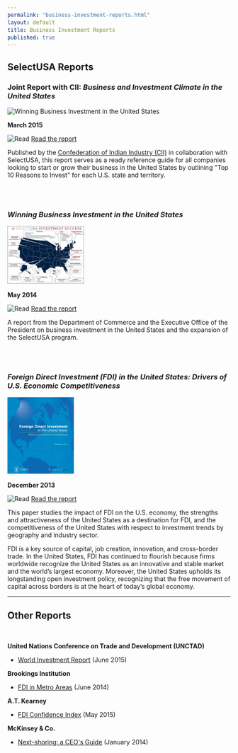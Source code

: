 ```yaml
---
permalink: "business-investment-reports.html"
layout: default
title: Business Investment Reports
published: true
---
```


## SelectUSA Reports

### Joint Report with CII: _Business and Investment Climate in the United States_ 

<span class="imgleft"><img src="https://www.mycii.in/PublicationImages/45632.US.jpg" height="173" alt="Winning Business Investment in the United States"></span>

**March 2015**

![Read](https://google.github.io/material-design-icons/action/svg/design/ic_description_24px.svg "Date") [Read the report](http://www.slideshare.net/ConfederationOfIndianIndustry/business-and-investment-climate-in-the-united-states-local-economy-state-incentives-and-growth-prospects)

Published by the [Confederation of Indian Industry (CII)](http://www.cii.in/Index.aspx) in collaboration with SelectUSA, this report serves as a ready reference guide for all companies looking to start or grow their business in the United States by outlining "Top 10 Reasons to Invest" for each U.S. state and territory.

<br><br>

### _Winning Business Investment in the United States_

<span class="imgleft"><img src="images/selectusa_map_of_successes-208x156.jpg" width="173" alt="Map of SelectUSA Successes"></span>

**May 2014**

![Read](https://google.github.io/material-design-icons/action/svg/design/ic_description_24px.svg "Date") [Read the report](http://www.whitehouse.gov/sites/default/files/docs/winning_business_investment_in_the_united_states.pdf)

A report from the Department of Commerce and
the Executive Office of the President on business investment in the United
States and the expansion of the SelectUSA program.

<br><br>

### _Foreign Direct Investment (FDI) in the United States: Drivers of U.S. Economic Competitiveness_

<span class="imgleft">![FDI Report Cover](images/cover_fdi_report_2013dec31.jpg)</span>

**December 2013**

![Read](https://google.github.io/material-design-icons/action/svg/design/ic_description_24px.svg "Date") [Read the report](documents/full_report_-_fdi_in_the_united_states.pdf)

This paper studies the impact of FDI on the U.S. economy, the strengths and attractiveness of the United States as a destination for FDI, and the competitiveness of the United States with respect to investment trends by geography and industry sector.

FDI is a key source of capital, job creation, innovation, and cross-border trade. In the United States, FDI has continued to flourish because firms worldwide recognize the United States as an innovative and stable market and the world’s largest economy. Moreover, the United States upholds its longstanding open investment policy, recognizing that the free movement of capital across borders is at the heart of today’s global economy.

* * *

## Other Reports

&nbsp;

**United Nations Conference on Trade and Development (UNCTAD)&nbsp;**

*   [World Investment Report](http://unctad.org/en/pages/PublicationWebflyer.aspx?publicationid=1245)&nbsp;(June 2015)

**Brookings Institution**

*   [FDI in Metro Areas](http://www.brookings.edu/research/reports/2014/06/20-fdi-us-metro-areas-saha-fikri-marchio) (June 2014)

**A.T. Kearney**

*   [FDI Confidence Index](https://www.atkearney.com/research-studies/foreign-direct-investment-confidence-index/2015)&nbsp;(May 2015)

**McKinsey &amp; Co.**

*   [Next-shoring: a CEO's Guide](http://www.mckinsey.com/insights/manufacturing/next-shoring_a_ceos_guide)&nbsp;(January 2014)
